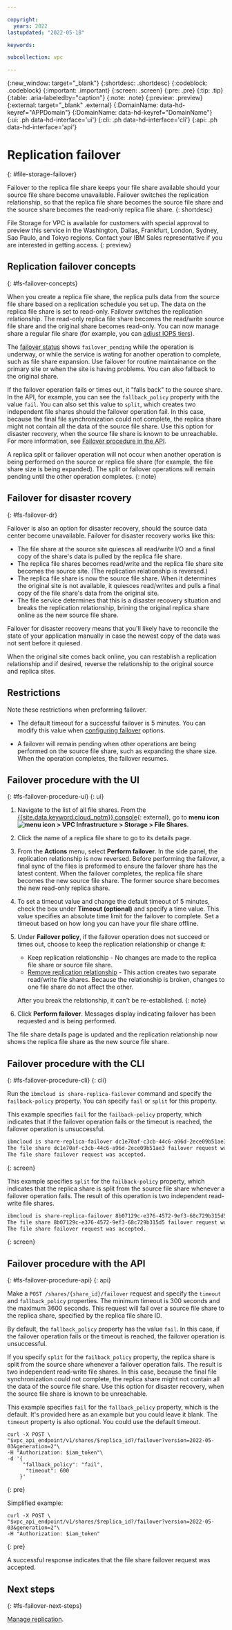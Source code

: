 ```yaml
---

copyright:
  years: 2022
lastupdated: "2022-05-18"

keywords:

subcollection: vpc

---
```


{:new_window: target="_blank"}
{:shortdesc: .shortdesc}
{:codeblock: .codeblock}
{:important: .important}
{:screen: .screen}
{:pre: .pre}
{:tip: .tip}
{:table: .aria-labeledby="caption"}
{:note: .note}
{:preview: .preview}
{:external: target="_blank" .external}
{:DomainName: data-hd-keyref="APPDomain"}
{:DomainName: data-hd-keyref="DomainName"}
{:ui: .ph data-hd-interface='ui'}
{:cli: .ph data-hd-interface='cli'}
{:api: .ph data-hd-interface='api'}

# Replication failover
{: #file-storage-failover}

Failover to the replica file share keeps your file share available should your source file share become unavailable. Failover switches the replication relationship, so that the replica file share becomes the source file share and the source share becomes the read-only replica file share.
{: shortdesc}

File Storage for VPC is available for customers with special approval to preview this service in the Washington, Dallas, Frankfurt, London, Sydney, Sao Paulo, and Tokyo regions. Contact your IBM Sales representative if you are interested in getting access.
{: preview}

## Replication failover concepts
{: #fs-failover-concepts}

When you create a replica file share, the replica pulls data from the source file share based on a replication schedule you set up. The data on the replica file share is set to read-only. Failover switches the replication relationship. The read-only replica file share becomes the read/write source file share and the original share becomes read-only. You can now manage share a regular file share (for example, you can [adjust IOPS tiers](/docs/vpc?topic=vpc-adjusting-share-iops)). 

The [failover status](/docs/vpc?topic=vpc-file-storage-managing&interface=api#file-storage-vpc-status) shows `failover_pending` while the operation is underway, or while the service is wating for another operation to complete, such as file share expansion. Use failover for routine maintainance on the primary site or when the site is having problems. You can also fallback to the original share.

If the failover operation fails or times out, it "falls back" to the source share. In the API, for example, you can see the `fallback_policy` property with the value `fail`. You can also set this value to `split`, which creates two independent file shares should the failover operation fail. In this case, because the final file synchronization could not complete, the replica share might not contain all the data of the source file share. Use this option for disaster recovery, when the source file share is known to be unreachable. For more information, see [Failover procedure in the API](#fs-failover-procedure-api).

A replica split or failover operation will not occur when another operation is being performed on the source or replica file share (for example, the file share size is being expanded). The split or failover operations will remain pending until the other operation completes.
{: note}

## Failover for disaster rcovery
{: #fs-failover-dr}

Failover is also an option for disaster recovery, should the source data center become unavailable. Failover for disaster recovery works like this:

* The file share at the source site quiesces all read/write I/O and a final copy of the share's data is pulled by the replica file share.
* The replica file shares becomes read/write and the replica file share site becomes the source site. (The replication relationship is reversed.)
* The replica file share is now the source file share. When it determines the original site is not available, it quiesces read/writes and pulls a final copy of the file share's data from the original site.
* The file service determines that this is a disaster recovery situation and breaks the replication relationship, brining the original replica share online as the new source file share.

Failover for disaster recovery means that you'll likely have to reconcile the state of your application manually in case the newest copy of the data was not sent before it quiesed. 

When the original site comes back online, you can restablish a replication relationship and if desired, reverse the relationship to the original source and replica sites.

## Restrictions

Note these restrictions when preforming failover.

* The default timeout for a successful failover is 5 minutes. You can modify this value when [configuring failover](/docs/vpc?topic=vpc-file-storage-failover&interface=ui#fs-failover-procedure-ui) options.

* A failover will remain pending when other operations are being performed on the source file share, such as expanding the share size. When the operation completes, the failover resumes.

## Failover procedure with the UI
{: #fs-failover-procedure-ui}
{: ui}

1. Navigate to the list of all file shares. From the [{{site.data.keyword.cloud_notm}} console](https://{DomainName}/vpc-ext){: external}, go to **menu icon ![menu icon](../../icons/icon_hamburger.svg) > VPC Infrastructure > Storage > File Shares**.

2. Click the name of a replica file share to go to its details page. 

3. From the **Actions** menu, select **Perform failover**. In the side panel, the replication relationship is now reversed. Before performing the failover, a final sync of the files is preformed to ensure the failover share has the latest content. When the failover completes, the replica file share becomes the new source file share. The former source share becomes the new read-only replica share.

4. To set a timeout value and change the default timeout of 5 minutes, check the box under **Timeout (optional)** and specify a time value. This value specifies an absolute time limit for the failover to complete. Set a timeout based on how long you can have your file share offline.

5. Under **Failover policy**, if the failover operation does not succeed or times out, choose to keep the replication relationship or change it:
    * Keep replication relationship - No changes are made to the replica file share or source file share.
    * [Remove replication relationship](/docs/vpc?topic=vpc-file-storage-manage-replication#fs-remove-replication) - This action creates two separate read/write file shares. Because the relationship is broken, changes to one file share do not affect the other. 
    
    After you break the relationship, it can't be re-established.
    {: note}

6. Click **Perform failover**. Messages display indicating failover has been requested and is being performed.

The file share details page is updated and the replication relationship now shows the replica file share as the new source file share.

## Failover procedure with the CLI
{: #fs-failover-procedure-cli}
{: cli}

Run the `ibmcloud is share-replica-failover` command and specify the `failback-policy` property. You can specify `fail` or `split` for this property.

This example specifies `fail` for the `failback-policy` property, which indicates that if the failover operation fails or the timeout is reached, the failover operation is unsuccessful.

```bash
ibmcloud is share-replica-failover dc1e70af-c3cb-44c6-a96d-2ece09b51ae3 --fallback-policy fail
The file share dc1e70af-c3cb-44c6-a96d-2ece09b51ae3 failover request was accepted under account VPC as user myuser@mycompany.com...
The file share failover request was accepted.
```
{: screen}

This example specifies `split` for the `failback-policy` property, which indicates that the replica share is split from the source file share whenever a failover operation fails. The result of this operation is two independent read-write file shares. 

```bash
ibmcloud is share-replica-failover 8b07129c-e376-4572-9ef3-68c729b315d5 --fallback-policy split 
The file share 8b07129c-e376-4572-9ef3-68c729b315d5 failover request was accepted under account VPC as user myuser@mycompany.com...
The file share failover request was accepted.
```
{: screen}

## Failover procedure with the API
{: #fs-failover-procedure-api}
{: api}

Make a `POST /shares/{share_id}/failover` request and specify the `timeout` and `fallback_policy` properties. The minimum timeout is 300 seconds and the maximum 3600 seconds. This request will fail over a source file share to the replica share, specified by the replica file share ID. 

By default, the `fallback_policy` property has the value `fail`. In this case, if the failover operation fails or the timeout is reached, the failover operation is unsuccessful.

If you specify `split` for the `failback_policy` property, the replica share is split from the source share whenever a failover operation fails. The result is two independent read-write file shares. In this case, because the final file synchronization could not complete, the replica share might not contain all the data of the source file share. Use this option for disaster recovery, when the source file share is known to be unreachable.

This example specifies `fail` for the `fallback_policy` property, which is the default. It's provided here as an example but you could leave it blank. The `timeout` property is also optional. You could use the default timeout.

```curl
curl -X POST \ 
"$vpc_api_endpoint/v1/shares/$replica_id?/failover?version=2022-05-03&generation=2"\
-H "Authorization: $iam_token"\
-d '{
     "fallback_policy": "fail",
      "timeout": 600
    }'
```
{: pre}

Simplified example:

```curl
curl -X POST \ 
"$vpc_api_endpoint/v1/shares/$replica_id?/failover?version=2022-05-03&generation=2"\
-H "Authorization: $iam_token"
```
{: pre}

A successful response indicates that the file share failover request was accepted.

## Next steps
{: #fs-failover-next-steps}

[Manage replication](/docs/vpc?topic=vpc-file-storage-manage-replication).
